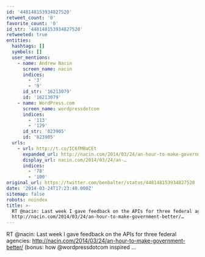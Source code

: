 ```yaml
---
id: '448148153934827520'
retweet_count: '0'
favorite_count: '0'
id_str: '448148153934827520'
retweeted: true
entities:
  hashtags: []
  symbols: []
  user_mentions:
    - name: Andrew Nacin
      screen_name: nacin
      indices:
        - '3'
        - '9'
      id_str: '16213079'
      id: '16213079'
    - name: WordPress.com
      screen_name: wordpressdotcom
      indices:
        - '113'
        - '129'
      id_str: '823905'
      id: '823905'
  urls:
    - url: http://t.co/IC6fMBaCEt
      expanded_url: http://nacin.com/2014/03/24/an-hour-to-make-government-better/
      display_url: nacin.com/2014/03/24/an-…
      indices:
        - '78'
        - '100'
original_url: https://twitter.com/benbalter/status/448148153934827520
date: '2014-03-24T17:23:40.000Z'
sitemap: false
robots: noindex
title: >-
  RT @nacin: Last week I gave feedback on the APIs for three federal agencies: 
  http://nacin.com/2014/03/24/an-hour-to-make-government-better/…
---
```


RT @nacin: Last week I gave feedback on the APIs for three federal agencies:  http://nacin.com/2014/03/24/an-hour-to-make-government-better/ (bonus: how @wordpressdotcom inspired …
